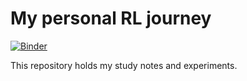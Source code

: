 # My personal RL journey
[![Binder](https://mybinder.org/badge_logo.svg)](https://mybinder.org/v2/gh/Fittiboy/journey/HEAD)

This repository holds my study notes and experiments.
